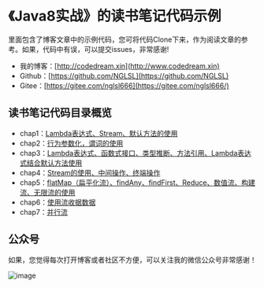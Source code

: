 # 《Java8实战》的读书笔记代码示例
里面包含了博客文章中的示例代码，您可将代码Clone下来，作为阅读文章的参考。如果，代码中有误，可以提交issues，非常感谢!

- 我的博客：[http://codedream.xin](http://www.codedream.xin)
- Github：[https://github.com/NGLSL](https://github.com/NGLSL)
- Gitee：[https://gitee.com/nglsl666](https://gitee.com/nglsl666/)

## 读书笔记代码目录概览
- chap1：[Lambda表达式、Stream、默认方法的使用](https://github.com/NGLSL/Java8InAction-ReadingNotes/tree/master/chap1)
- chap2：[行为参数化，谓词的使用](https://github.com/NGLSL/Java8InAction-ReadingNotes/tree/master/chap2)
- chap3：[Lambda表达式、函数式接口、类型推断、方法引用、Lambda表达式结合默认方法使用](https://github.com/NGLSL/Java8InAction-ReadingNotes/tree/master/chap3)
- chap4：[Stream的使用、中间操作、终端操作](https://github.com/NGLSL/Java8InAction-ReadingNotes/tree/master/chap4)
- chap5：[flatMap（扁平化流）、findAny、findFirst、Reduce、数值流、构建流、无限流的使用](https://github.com/NGLSL/Java8InAction-ReadingNotes/tree/master/chap5)
- chap6：[使用流收据数据](https://github.com/NGLSL/Java8InAction-ReadingNotes/tree/master/chap6)
- chap7：[并行流](https://github.com/NGLSL/Java8InAction-ReadingNotes/tree/master/chap7)

## 公众号
如果，您觉得每次打开博客或者社区不方便，可以关注我的微信公众号非常感谢！

![image](https://codedream-blog.oss-cn-beijing.aliyuncs.com/upload/2018/07/201807222157052797841.jpg)